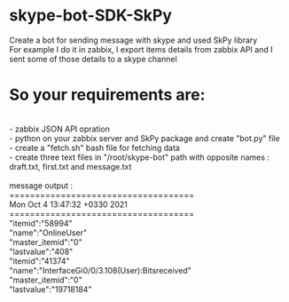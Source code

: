 # skype-bot-SDK-SkPy
Create a bot for sending message with skype and used SkPy library
<br>
For example I do it in zabbix, I export items details from zabbix API and I sent some of those details to a skype channel
<br>
# So your requirements are:
<br>
- zabbix JSON API opration
<br>
- python on your zabbix server and SkPy package and create "bot.py" file
<br>
- create a "fetch.sh" bash file for fetching data 
<br>
- create three text files in "/root/skype-bot" path with opposite names : draft.txt, first.txt and message.txt
<br>
<br>
message output :
<br>
====================================
<br>
Mon Oct  4 13:47:32 +0330 2021
<br>
====================================
<br>
"itemid":"58994"
<br>
"name":"OnlineUser"
<br>
"master_itemid":"0"
<br>
"lastvalue":"408"
<br>
"itemid":"41374"
<br>
"name":"InterfaceGi0/0/3.108(User):Bitsreceived"
<br>
"master_itemid":"0"
<br>
"lastvalue":"19718184"
<br>
